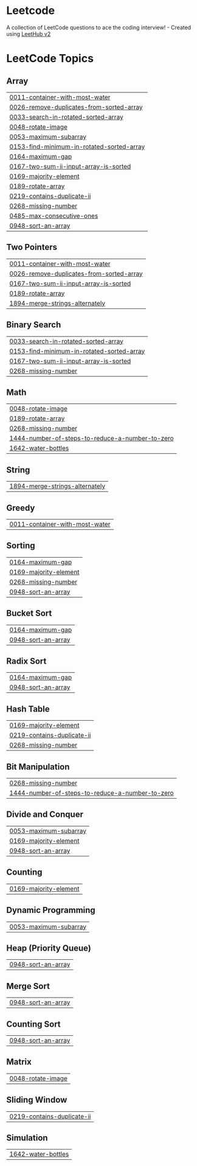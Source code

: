# Leetcode
A collection of LeetCode questions to ace the coding interview! - Created using [LeetHub v2](https://github.com/arunbhardwaj/LeetHub-2.0)

<!---LeetCode Topics Start-->
# LeetCode Topics
## Array
|  |
| ------- |
| [0011-container-with-most-water](https://github.com/Uday-Guleria/Leetcode/tree/master/0011-container-with-most-water) |
| [0026-remove-duplicates-from-sorted-array](https://github.com/Uday-Guleria/Leetcode/tree/master/0026-remove-duplicates-from-sorted-array) |
| [0033-search-in-rotated-sorted-array](https://github.com/Uday-Guleria/Leetcode/tree/master/0033-search-in-rotated-sorted-array) |
| [0048-rotate-image](https://github.com/Uday-Guleria/Leetcode/tree/master/0048-rotate-image) |
| [0053-maximum-subarray](https://github.com/Uday-Guleria/Leetcode/tree/master/0053-maximum-subarray) |
| [0153-find-minimum-in-rotated-sorted-array](https://github.com/Uday-Guleria/Leetcode/tree/master/0153-find-minimum-in-rotated-sorted-array) |
| [0164-maximum-gap](https://github.com/Uday-Guleria/Leetcode/tree/master/0164-maximum-gap) |
| [0167-two-sum-ii-input-array-is-sorted](https://github.com/Uday-Guleria/Leetcode/tree/master/0167-two-sum-ii-input-array-is-sorted) |
| [0169-majority-element](https://github.com/Uday-Guleria/Leetcode/tree/master/0169-majority-element) |
| [0189-rotate-array](https://github.com/Uday-Guleria/Leetcode/tree/master/0189-rotate-array) |
| [0219-contains-duplicate-ii](https://github.com/Uday-Guleria/Leetcode/tree/master/0219-contains-duplicate-ii) |
| [0268-missing-number](https://github.com/Uday-Guleria/Leetcode/tree/master/0268-missing-number) |
| [0485-max-consecutive-ones](https://github.com/Uday-Guleria/Leetcode/tree/master/0485-max-consecutive-ones) |
| [0948-sort-an-array](https://github.com/Uday-Guleria/Leetcode/tree/master/0948-sort-an-array) |
## Two Pointers
|  |
| ------- |
| [0011-container-with-most-water](https://github.com/Uday-Guleria/Leetcode/tree/master/0011-container-with-most-water) |
| [0026-remove-duplicates-from-sorted-array](https://github.com/Uday-Guleria/Leetcode/tree/master/0026-remove-duplicates-from-sorted-array) |
| [0167-two-sum-ii-input-array-is-sorted](https://github.com/Uday-Guleria/Leetcode/tree/master/0167-two-sum-ii-input-array-is-sorted) |
| [0189-rotate-array](https://github.com/Uday-Guleria/Leetcode/tree/master/0189-rotate-array) |
| [1894-merge-strings-alternately](https://github.com/Uday-Guleria/Leetcode/tree/master/1894-merge-strings-alternately) |
## Binary Search
|  |
| ------- |
| [0033-search-in-rotated-sorted-array](https://github.com/Uday-Guleria/Leetcode/tree/master/0033-search-in-rotated-sorted-array) |
| [0153-find-minimum-in-rotated-sorted-array](https://github.com/Uday-Guleria/Leetcode/tree/master/0153-find-minimum-in-rotated-sorted-array) |
| [0167-two-sum-ii-input-array-is-sorted](https://github.com/Uday-Guleria/Leetcode/tree/master/0167-two-sum-ii-input-array-is-sorted) |
| [0268-missing-number](https://github.com/Uday-Guleria/Leetcode/tree/master/0268-missing-number) |
## Math
|  |
| ------- |
| [0048-rotate-image](https://github.com/Uday-Guleria/Leetcode/tree/master/0048-rotate-image) |
| [0189-rotate-array](https://github.com/Uday-Guleria/Leetcode/tree/master/0189-rotate-array) |
| [0268-missing-number](https://github.com/Uday-Guleria/Leetcode/tree/master/0268-missing-number) |
| [1444-number-of-steps-to-reduce-a-number-to-zero](https://github.com/Uday-Guleria/Leetcode/tree/master/1444-number-of-steps-to-reduce-a-number-to-zero) |
| [1642-water-bottles](https://github.com/Uday-Guleria/Leetcode/tree/master/1642-water-bottles) |
## String
|  |
| ------- |
| [1894-merge-strings-alternately](https://github.com/Uday-Guleria/Leetcode/tree/master/1894-merge-strings-alternately) |
## Greedy
|  |
| ------- |
| [0011-container-with-most-water](https://github.com/Uday-Guleria/Leetcode/tree/master/0011-container-with-most-water) |
## Sorting
|  |
| ------- |
| [0164-maximum-gap](https://github.com/Uday-Guleria/Leetcode/tree/master/0164-maximum-gap) |
| [0169-majority-element](https://github.com/Uday-Guleria/Leetcode/tree/master/0169-majority-element) |
| [0268-missing-number](https://github.com/Uday-Guleria/Leetcode/tree/master/0268-missing-number) |
| [0948-sort-an-array](https://github.com/Uday-Guleria/Leetcode/tree/master/0948-sort-an-array) |
## Bucket Sort
|  |
| ------- |
| [0164-maximum-gap](https://github.com/Uday-Guleria/Leetcode/tree/master/0164-maximum-gap) |
| [0948-sort-an-array](https://github.com/Uday-Guleria/Leetcode/tree/master/0948-sort-an-array) |
## Radix Sort
|  |
| ------- |
| [0164-maximum-gap](https://github.com/Uday-Guleria/Leetcode/tree/master/0164-maximum-gap) |
| [0948-sort-an-array](https://github.com/Uday-Guleria/Leetcode/tree/master/0948-sort-an-array) |
## Hash Table
|  |
| ------- |
| [0169-majority-element](https://github.com/Uday-Guleria/Leetcode/tree/master/0169-majority-element) |
| [0219-contains-duplicate-ii](https://github.com/Uday-Guleria/Leetcode/tree/master/0219-contains-duplicate-ii) |
| [0268-missing-number](https://github.com/Uday-Guleria/Leetcode/tree/master/0268-missing-number) |
## Bit Manipulation
|  |
| ------- |
| [0268-missing-number](https://github.com/Uday-Guleria/Leetcode/tree/master/0268-missing-number) |
| [1444-number-of-steps-to-reduce-a-number-to-zero](https://github.com/Uday-Guleria/Leetcode/tree/master/1444-number-of-steps-to-reduce-a-number-to-zero) |
## Divide and Conquer
|  |
| ------- |
| [0053-maximum-subarray](https://github.com/Uday-Guleria/Leetcode/tree/master/0053-maximum-subarray) |
| [0169-majority-element](https://github.com/Uday-Guleria/Leetcode/tree/master/0169-majority-element) |
| [0948-sort-an-array](https://github.com/Uday-Guleria/Leetcode/tree/master/0948-sort-an-array) |
## Counting
|  |
| ------- |
| [0169-majority-element](https://github.com/Uday-Guleria/Leetcode/tree/master/0169-majority-element) |
## Dynamic Programming
|  |
| ------- |
| [0053-maximum-subarray](https://github.com/Uday-Guleria/Leetcode/tree/master/0053-maximum-subarray) |
## Heap (Priority Queue)
|  |
| ------- |
| [0948-sort-an-array](https://github.com/Uday-Guleria/Leetcode/tree/master/0948-sort-an-array) |
## Merge Sort
|  |
| ------- |
| [0948-sort-an-array](https://github.com/Uday-Guleria/Leetcode/tree/master/0948-sort-an-array) |
## Counting Sort
|  |
| ------- |
| [0948-sort-an-array](https://github.com/Uday-Guleria/Leetcode/tree/master/0948-sort-an-array) |
## Matrix
|  |
| ------- |
| [0048-rotate-image](https://github.com/Uday-Guleria/Leetcode/tree/master/0048-rotate-image) |
## Sliding Window
|  |
| ------- |
| [0219-contains-duplicate-ii](https://github.com/Uday-Guleria/Leetcode/tree/master/0219-contains-duplicate-ii) |
## Simulation
|  |
| ------- |
| [1642-water-bottles](https://github.com/Uday-Guleria/Leetcode/tree/master/1642-water-bottles) |
<!---LeetCode Topics End-->